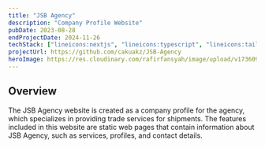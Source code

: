```yaml
---
title: "JSB Agency"
description: "Company Profile Website"
pubDate: 2023-08-28
endProjectDate: 2024-11-26
techStack: ["lineicons:nextjs", "lineicons:typescript", "lineicons:tailwindcss"]
projectUrl: https://github.com/cakuakz/JSB-Agency
heroImage: https://res.cloudinary.com/rafirfansyah/image/upload/v1736096462/jsb_mock_mnh96h.svg
---
```


## Overview

The JSB Agency website is created as a company profile for the agency, which specializes in providing trade services for shipments. The features included in this website are static web pages that contain information about JSB Agency, such as services, profiles, and contact details.
